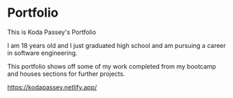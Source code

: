 # Portfolio

This is Koda Passey's Portfolio

I am 18 years old and I just graduated high school and am pursuing a career in software engineering.

This portfolio shows off some of my work completed from my bootcamp and houses sections for further projects.

https://kodapassey.netlify.app/
